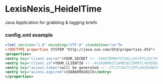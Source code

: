# LexisNexis_HeidelTime
Java Application for grabbing &amp; tagging briefs
### config.xml example
```xml
<?xml version="1.0" encoding="UTF-8" standalone="no"?>
<!DOCTYPE properties SYSTEM "http://java.sun.com/dtd/properties.dtd">
<properties>
<entry key="client.secret">YOUR_SECRET <!--IAKUTKMWCFFIGELL8S7FFLSG170Y45--></entry>
<entry key="client.id">YOUR_CLIENTID <!--AV3A9BM0IT2AMB36I3DMRTL4E0ENDZNK7J0KGDWL--></entry>
<entry key="access.token">will be generated <!--ZTIJF3AZTC3PPL68I0GNW7QORGMJB0Z49EC182V60YMUPVDP9O--></entry>
<entry key="access.expired">1588609920215</entry>
</properties>
```
